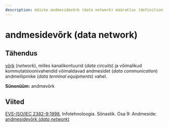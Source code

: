 ```yaml
---
description: mõiste andmesidevõrk (data network) määratlus (definition)
---
```


# andmesidevõrk (data network)

## Tähendus

[ võrk](vork-network.md) (_network_), milles kanalikontuurid (_data circuits_) ja võimalikud kommutatsioonivahendid võimaldavad andmesidet (_data communication_) andmelõpmike (_data terminal equipments_) vahel.

**Sünonüüm:** andmevõrk

## Viited

[EVS-ISO/IEC 2382-9:1998](http://www.evs.ee/tooted/evs-iso-iec-2382-9-1998), Infotehnoloogia. Sõnastik. Osa 9: Andmeside:[ ](https://www.eki.ee/dict/its/index.cgi?Q=D197D7EE-6C03-1014-88DC-FC5F0DBED45A\&F=GUID\&C01=1\&C02=0\&C10=1)[andmesidevõrk (_data network_)](https://www.eki.ee/dict/its/index.cgi?Q=D197D7EE-6C03-1014-88DC-FC5F0DBED45A\&F=GUID\&C01=1\&C02=0\&C10=1)
